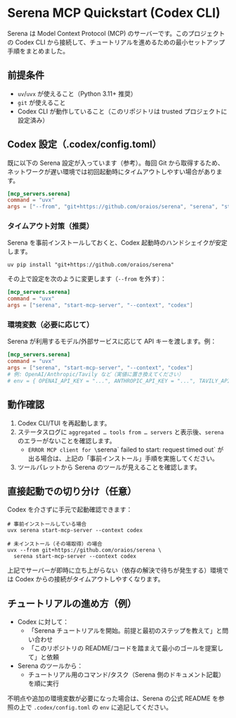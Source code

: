 # Serena MCP Quickstart (Codex CLI)

Serena は Model Context Protocol (MCP) のサーバーです。このプロジェクトの Codex CLI から接続して、チュートリアルを進めるための最小セットアップ手順をまとめました。

## 前提条件
- `uv`/`uvx` が使えること（Python 3.11+ 推奨）
- `git` が使えること
- Codex CLI が動作していること（このリポジトリは trusted プロジェクトに設定済み）

## Codex 設定（.codex/config.toml）
既に以下の Serena 設定が入っています（参考）。毎回 Git から取得するため、ネットワークが遅い環境では初回起動時にタイムアウトしやすい場合があります。

```toml
[mcp_servers.serena]
command = "uvx"
args = ["--from", "git+https://github.com/oraios/serena", "serena", "start-mcp-server", "--context", "codex"]
```

### タイムアウト対策（推奨）
Serena を事前インストールしておくと、Codex 起動時のハンドシェイクが安定します。

```
uv pip install "git+https://github.com/oraios/serena"
```

その上で設定を次のように変更します（`--from` を外す）：

```toml
[mcp_servers.serena]
command = "uvx"
args = ["serena", "start-mcp-server", "--context", "codex"]
```

### 環境変数（必要に応じて）
Serena が利用するモデル/外部サービスに応じて API キーを渡します。例：

```toml
[mcp_servers.serena]
command = "uvx"
args = ["serena", "start-mcp-server", "--context", "codex"]
# 例: OpenAI/Anthropic/Tavily など（実値に置き換えてください）
# env = { OPENAI_API_KEY = "...", ANTHROPIC_API_KEY = "...", TAVILY_API_KEY = "..." }
```

## 動作確認
1) Codex CLI/TUI を再起動します。
2) ステータスログに `aggregated … tools from … servers` と表示後、`serena` のエラーがないことを確認します。
   - `ERROR MCP client for \`serena\` failed to start: request timed out` が出る場合は、上記の「事前インストール」手順を実施してください。
3) ツールパレットから Serena のツールが見えることを確認します。

## 直接起動での切り分け（任意）
Codex を介さずに手元で起動確認できます：

```
# 事前インストールしている場合
uvx serena start-mcp-server --context codex

# 未インストール（その場取得）の場合
uvx --from git+https://github.com/oraios/serena \
  serena start-mcp-server --context codex
```

上記でサーバーが即時に立ち上がらない（依存の解決で待ちが発生する）環境では Codex からの接続がタイムアウトしやすくなります。

## チュートリアルの進め方（例）
- Codex に対して：
  - 「Serena チュートリアルを開始。前提と最初のステップを教えて」と問い合わせ
  - 「このリポジトリの README/コードを踏まえて最小のゴールを提案して」と依頼
- Serena のツールから：
  - チュートリアル用のコマンド/タスク（Serena 側のドキュメント記載）を順に実行

不明点や追加の環境変数が必要になった場合は、Serena の公式 README を参照の上で `.codex/config.toml` の `env` に追記してください。
